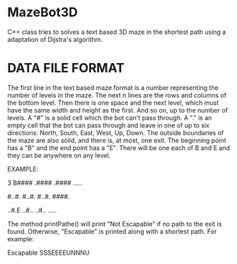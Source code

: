 MazeBot3D
=========

C++ class tries to solves a text based 3D maze in the shortest path using a adaptation of Dijstra's algorithm.



DATA FILE FORMAT
================

The first line in the text based maze format is a number representing the number of levels in the maze. The next n lines are the rows and columns of the bottom level. Then there is one space and the next level, which must have the same width and height as the first. And so on, up to the number of levels. A "#" is a solid cell which the bot can't pass through. A "." is an empty cell that the bot can pass through and leave in one of up to six directions: North, South, East, West, Up, Down. The outside boundaries of the maze are also solid, and there is, at most, one exit. The beginning point has a "B" and the end point has a "E". There will be one each of B and E and they can be anywhere on any level.


EXAMPLE:

3
B####
.####
.####
.....

#..#.
#..#.
#..#.
####.

..#.E
..#..
..#..
.....


The method printPathe() will print "Not Escapable" if no path to the exit is found. Otherwise, "Escapable" is printed along with a shortest path. For example:

Escapable SSSEEEEUNNNU



